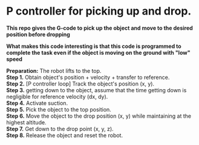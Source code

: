 # P controller for picking up and drop.  

**This repo gives the G-code to pick up the object and move to the desired position before dropping**  

**What makes this code interesting is that this code is programmed to complete the task even if the object is moving on the ground with "low" speed**  

**Preparation:** The robot lifts to the top.  
**Step 1.** Obtain object's position + velocity + transfer to reference.  
**Step 2.** [P controller loop] Track the object's position (x, y).  
**Step 3.** getting down to the object, assume that the time getting down is negligible for reference velocity (dx, dy).  
**Step 4.** Activate suction.  
**Step 5.** Pick the object to the top position.  
**Step 6.** Move the object to the drop position (x, y) while maintaining at the highest altitude.  
**Step 7.** Get down to the drop point (x, y, z).  
**Step 8.** Release the object and reset the robot.
